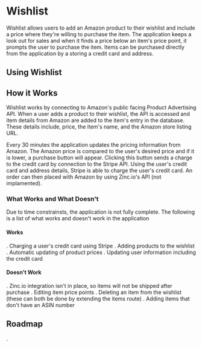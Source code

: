 # Wishlist

Wishlist allows users to add an Amazon product to their wishlist and include a price where they're willing to purchase the item.  The application keeps a look out for sales and when it finds a price below an item's price point, it prompts the user to purchase the item.  Items can be purchased directly from the application by a storing a credit card and address.

## Using Wishlist

## How it Works

Wishlist works by connecting to Amazon's public facing Product Advertising API.  When a user adds a product to their wishlist, the API is accessed and item details from Amazon are added to the item's entry in the database.  These details include, price, the item's name, and the Amazon store listing URL.

Every 30 minutes the application updates the pricing information from Amazon.  The Amazon price is compared to the user's desired price and if it is lower, a purchase button will appear.  Clicking this button sends a charge to the credit card by connection to the Stripe API.  Using the user's credit card and address details, Stripe is able to charge the user's credit card.  An order can then placed with Amazon by using Zinc.io's API (not implamented).

### What Works and What Doesn't

Due to time constrainsts, the application is not fully complete.  The following is a list of what works and doesn't work in the application

#### Works

. Charging a user's credit card using Stripe
. Adding products to the wishlist
. Automatic updating of product prices
. Updating user information including the credit card

#### Doesn't Work

. Zinc.io integration isn't in place, so items will not be shipped after purchase
. Editing item price points
. Deleting an item from the wishlist (these can both be done by extending the items route)
. Adding items that don't have an ASIN number 

## Roadmap

.